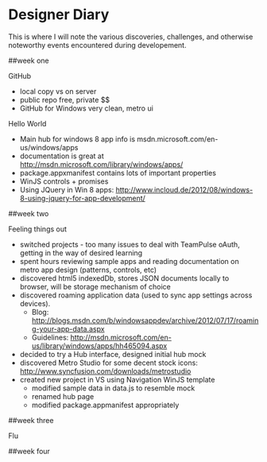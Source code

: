 Designer Diary
==============

This is where I will note the various discoveries, challenges, and otherwise noteworthy events encountered during developement.

##week one

GitHub
* local copy vs on server
* public repo free, private $$
* GitHub for Windows very clean, metro ui

Hello World
* Main hub for windows 8 app info is msdn.microsoft.com/en-us/windows/apps
* documentation is great at http://msdn.microsoft.com/library/windows/apps/
* package.appxmanifest contains lots of important properties
* WinJS controls + promises
* Using JQuery in Win 8 apps: http://www.incloud.de/2012/08/windows-8-using-jquery-for-app-development/

##week two

Feeling things out
* switched projects - too many issues to deal with TeamPulse oAuth, getting in the way of desired learning
* spent hours reviewing sample apps and reading documentation on metro app design (patterns, controls, etc)
* discovered html5 indexedDb, stores JSON documents locally to browser, will be storage mechanism of choice
* discovered roaming application data (used to sync app settings across devices).
  * Blog: http://blogs.msdn.com/b/windowsappdev/archive/2012/07/17/roaming-your-app-data.aspx
  * Guidelines: http://msdn.microsoft.com/en-us/library/windows/apps/hh465094.aspx
* decided to try a Hub interface, designed initial hub mock
* discovered Metro Studio for some decent stock icons: http://www.syncfusion.com/downloads/metrostudio
* created new project in VS using Navigation WinJS template
  * modified sample data in data.js to resemble mock
  * renamed hub page
  * modified package.appmanifest appropriately

##week three

Flu

##week four
